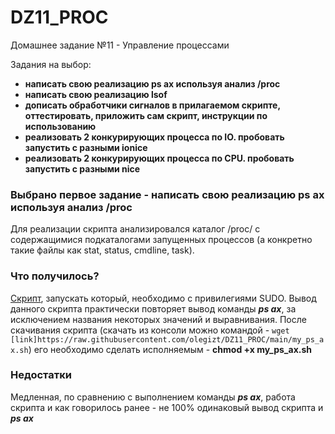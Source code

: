 # DZ11_PROC
Домашнее задание №11 - Управление процессами

Задания на выбор:

- **написать свою реализацию ps ax используя анализ /proc**
- **написать свою реализацию lsof**
- **дописать обработчики сигналов в прилагаемом скрипте, оттестировать, приложить сам скрипт, инструкции по использованию**
- **реализовать 2 конкурирующих процесса по IO. пробовать запустить с разными ionice**
- **реализовать 2 конкурирующих процесса по CPU. пробовать запустить с разными nice**


### Выбрано первое задание - написать свою реализацию ps ax используя анализ /proc

Для реализации скрипта анализировался каталог /proc/ с содержащимися подкаталогами запущенных процессов (а конкретно такие файлы как stat, status, cmdline, task).

### Что получилось?
[Скрипт](my_ps_ax.sh), запускать который, необходимо с привилегиями SUDO. Вывод данного скрипта практически повторяет вывод команды ***ps ax***, за исключением названия некоторых значений и выравнивания.
После скачивания скрипта (скачать из консоли можно командой - ``` wget [link]https://raw.githubusercontent.com/olegizt/DZ11_PROC/main/my_ps_ax.sh ```) его необходимо сделать исполняемым - ****chmod +x my_ps_ax.sh****
### Недостатки
Медленная, по сравнению с выполнением команды ***ps ax***, работа скрипта и как говорилось ранее - не 100% одинаковый вывод скрипта и ***ps ax***
